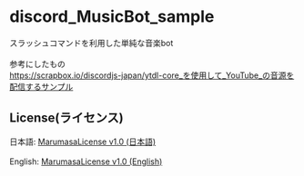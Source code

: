 # discord_MusicBot_sample
スラッシュコマンドを利用した単純な音楽bot
<br>
<br>
参考にしたもの
<br>
https://scrapbox.io/discordjs-japan/ytdl-core_を使用して_YouTube_の音源を配信するサンプル
<br>
## License(ライセンス)
日本語: [MarumasaLicense v1.0 (日本語)](https://github.com/malken21/MarumasaLicenses/blob/main/MarumasaLicense_v1.0/LICENSE-ja.md)
<br>
<br>
English: [MarumasaLicense v1.0 (English)](https://github.com/malken21/MarumasaLicenses/blob/main/MarumasaLicense_v1.0/LICENSE-en.md)
